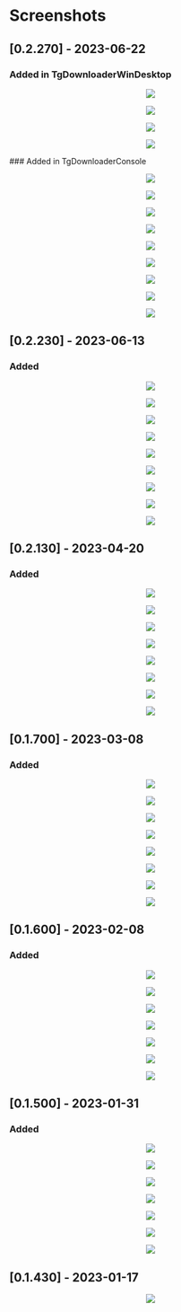 # Screenshots

## [0.2.270] - 2023-06-22
### Added in TgDownloaderWinDesktop
<p align="center"><img src="Assets/v0.2.270/TgDownloaderWinDesktop.png"></p>
<p align="center"><img src="Assets/v0.2.270/TgDownloaderWinDesktop_Client.png"></p>
<p align="center"><img src="Assets/v0.2.270/TgDownloaderWinDesktop_Proxies.png"></p>
<p align="center"><img src="Assets/v0.2.270/TgDownloaderWinDesktop_Sources.png"></p>
### Added in TgDownloaderConsole
<p align="center"><img src="Assets/v0.2.270/TgDownloaderConsole_Main_menu.png"></p>
<p align="center"><img src="Assets/v0.2.270/TgDownloaderConsole_Application_settings.png"></p>
<p align="center"><img src="Assets/v0.2.270/TgDownloaderConsole_Storage_settings.png"></p>
<p align="center"><img src="Assets/v0.2.270/TgDownloaderConsole_Client_settings_Proxy.png"></p>
<p align="center"><img src="Assets/v0.2.270/TgDownloaderConsole_Client_exception.png"></p>
<p align="center"><img src="Assets/v0.2.270/TgDownloaderConsole_Filter_settings.png"></p>
<p align="center"><img src="Assets/v0.2.270/TgDownloaderConsole_Download_settings.png"></p>
<p align="center"><img src="Assets/v0.2.270/TgDownloaderConsole_Advanced.png"></p>
<p align="center"><img src="Assets/v0.2.270/TgDownloaderConsole_Advanced_AutoViewEvents.png"></p>

## [0.2.230] - 2023-06-13
### Added
<p align="center"><img src="Assets/v0.2.230/TgDownloaderConsole_Main_menu.png"></p>
<p align="center"><img src="Assets/v0.2.230/TgDownloaderConsole_Application_settings.png"></p>
<p align="center"><img src="Assets/v0.2.230/TgDownloaderConsole_Storage_settings.png"></p>
<p align="center"><img src="Assets/v0.2.230/TgDownloaderConsole_Client_settings_Proxy.png"></p>
<p align="center"><img src="Assets/v0.2.230/TgDownloaderConsole_Client_exception.png"></p>
<p align="center"><img src="Assets/v0.2.230/TgDownloaderConsole_Filter_settings.png"></p>
<p align="center"><img src="Assets/v0.2.230/TgDownloaderConsole_Download_settings.png"></p>
<p align="center"><img src="Assets/v0.2.230/TgDownloaderConsole_Advanced.png"></p>
<p align="center"><img src="Assets/v0.2.230/TgDownloaderConsole_Advanced_AutoViewEvents.png"></p>

## [0.2.130] - 2023-04-20
### Added
<p align="center"><img src="Assets/v0.2.130/TgDownloaderConsole_Main_menu.png"></p>
<p align="center"><img src="Assets/v0.2.130/TgDownloaderConsole_Application_settings.png"></p>
<p align="center"><img src="Assets/v0.2.130/TgDownloaderConsole_Storage_settings.png"></p>
<p align="center"><img src="Assets/v0.2.130/TgDownloaderConsole_Client_settings_Proxy.png"></p>
<p align="center"><img src="Assets/v0.2.130/TgDownloaderConsole_Client_exception.png"></p>
<p align="center"><img src="Assets/v0.2.130/TgDownloaderConsole_Filter_settings.png"></p>
<p align="center"><img src="Assets/v0.2.130/TgDownloaderConsole_Download_settings.png"></p>
<p align="center"><img src="Assets/v0.2.130/TgDownloaderConsole_Advanced.png"></p>

## [0.1.700] - 2023-03-08
### Added
<p align="center"><img src="Assets/v0.1.700/TgDownloaderConsole_Main_menu.png"></p>
<p align="center"><img src="Assets/v0.1.700/TgDownloaderConsole_Application_settings.png"></p>
<p align="center"><img src="Assets/v0.1.700/TgDownloaderConsole_Storage_settings.png"></p>
<p align="center"><img src="Assets/v0.1.700/TgDownloaderConsole_Client_settings_Proxy.png"></p>
<p align="center"><img src="Assets/v0.1.700/TgDownloaderConsole_Client_exception.png"></p>
<p align="center"><img src="Assets/v0.1.700/TgDownloaderConsole_Filter_settings.png"></p>
<p align="center"><img src="Assets/v0.1.700/TgDownloaderConsole_Download_settings.png"></p>
<p align="center"><img src="Assets/v0.1.700/TgDownloaderConsole_Advanced.png"></p>

## [0.1.600] - 2023-02-08
### Added
<p align="center"><img src="Assets/v0.1.600/TgDownloaderConsole_Main_menu.png"></p>
<p align="center"><img src="Assets/v0.1.600/TgDownloaderConsole_Application_settings.png"></p>
<p align="center"><img src="Assets/v0.1.600/TgDownloaderConsole_Storage_settings.png"></p>
<p align="center"><img src="Assets/v0.1.600/TgDownloaderConsole_Client_settings_Proxy.png"></p>
<p align="center"><img src="Assets/v0.1.600/TgDownloaderConsole_Client_exception.png"></p>
<p align="center"><img src="Assets/v0.1.600/TgDownloaderConsole_Download_settings.png"></p>
<p align="center"><img src="Assets/v0.1.600/TgDownloaderConsole_Advanced.png"></p>

## [0.1.500] - 2023-01-31
### Added
<p align="center"><img src="Assets/v0.1.500/TgDownloaderConsole_Main_menu.png"></p>
<p align="center"><img src="Assets/v0.1.500/TgDownloaderConsole_Storage_settings.png"></p>
<p align="center"><img src="Assets/v0.1.500/TgDownloaderConsole_Client_settings_Socks.png"></p>
<p align="center"><img src="Assets/v0.1.500/TgDownloaderConsole_Client_settings_MtProto.png"></p>
<p align="center"><img src="Assets/v0.1.500/TgDownloaderConsole_Client_exception.png"></p>
<p align="center"><img src="Assets/v0.1.500/TgDownloaderConsole_Download_settings.png"></p>
<p align="center"><img src="Assets/v0.1.500/TgDownloaderConsole_Advanced.png"></p>

## [0.1.430] - 2023-01-17
<p align="center"><img src="Assets/v0.1.430/TgDownloaderConsole_Download_settings.png"></p>
